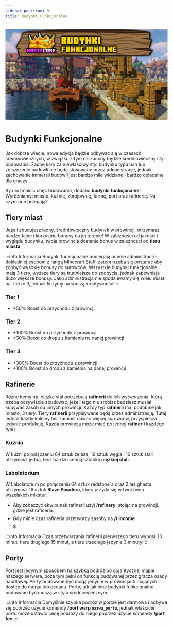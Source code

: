 ```yaml
---
sidebar_position: 3
title: Budynki Funkcjonalne
---
```

![Budynki Funkcjonalne](./img/budynkifunkcjonalne.png)
# Budynki Funkcjonalne
Jak dobrze wiecie, nowa edycja będzie odbywać się w czasach średniowiecznych, w związku z tym narzucony będzie średniowieczny styl budowania. Żadne kary za niewłaściwy styl budynku typu ban lub zniszczenie budowli nie będą stosowane przez administrację, jednak zachowanie immersji budowli jest bardzo mile widziane i bardzo opłacalne dla graczy.

By urozmaicić chęć budowania, dodano **budynki funkcjonalne**! Wyróżniamy: miasto, kuźnię, zbrojownię, farmę, port oraz rafinerię. Na czym one polegają?

## Tiery miast
Jeżeli zbudujesz ładny, średniowieczny budynek w prowincji, otrzymasz bardzo fajne i korzystne bonusy na jej terenie! W zależności od jakości i wyglądu budynku, twoja prowincja dostanie bonus w zależności od **tieru miasta**.

:::info Informacja
Budynki funkcjonalne podlegają ocenie administracji - dokładniej osobom z rangą Minecraft Staff, zatem trzeba się postarać aby zdobyć wysokie bonusy do surowców. Wszystkie budynki funkcjonalne mają 3 tiery, wyższe tiery są trudniejsze do zdobycia, jednak zapewniaja dużo większe bonusy. Jako administracja nie spodziewamy się wielu miast na Tierze 3, jednak liczymy na waszą kreatywność!
:::

### Tier 1
- +50% Boost do przychodu z prowincji

### Tier 2
- +100% Boost do przychodu z prowincji
- +30% Boost do dropu z kamienia na danej prowincji

### Tier 3
- +300% Boost do przychodu z prowincji
- +100% Boost do dropu z kamienia na danej prowincji

## Rafinerie
Różne itemy np. ciężka stal potrzebują **rafinerii** do ich wytworzenia, którą trzeba oczywiście zbudować, jeżeli tego nie zrobisz będziesz musiał kupywać zasób od innych prowincji.
Każdy typ **rafinerii** ma, podobnie jak miasto, 3 tiery. Tiery **rafinerii** przypisywane będą przez administrację. Tutaj jednak każdy kolejny tier zamiast dawać więcej surowców, przyspiesza jedynie produkcję. 
Każda prowincja może mieć po jednej **rafinerii** każdego typu. 

### Kuźnia
W kuźni po połączeniu 64 sztuk żelaza, 16 sztuk węgla i 16 sztuk stali otrzymasz jedną, lecz bardzo cenną sztabkę **ciężkiej stali**.

### Labolatorium
W Labolatorium po połączeniu 64 sztuk redstone`a oraz 2 łez ghasta otrzymasz 16 sztuk **Blaze Powdera**, który przyda się w tworzeniu wszelakich mikstur.

- Aby zobaczyć ekwipunek rafinerii użyj **/refinery**, stojąc na prowincji, gdzie jest rafineria. $$$$$$$$$$$$
- Gdy minie czas rafineria przetworzy zasoby na **/t income** $$$$$$$$$$$$$

:::info Informacja
Czas przetwarzania rafinerii pierwszego tieru wynosi 30 minut, tieru drugiego 15 minut, a tieru trzeciego jedynie 3 minuty!
:::

## Porty
Port jest jedynym sposobem na szybką podróż po gigantycznej mapie naszego serwera, poza tym pełni on funkcję budowanej przez gracza osady handlowej.
Porty budowane być mogą jedynie w prowincjach mających dostęp do morza lub oceanu. 
Porty, tak jak inne budynki funkcjonalne budowane być muszą w stylu średniowiecznym.

:::info Informacja
Domyślnie szybka podróż w porcie jest darmowa i odbywa się poprzez użycie komendy **/port warp `nazwa_portu`**, jednak właściciel portu może ustawić cenę podróży do niego poprzez użycie komendy **/port fee**
:::
